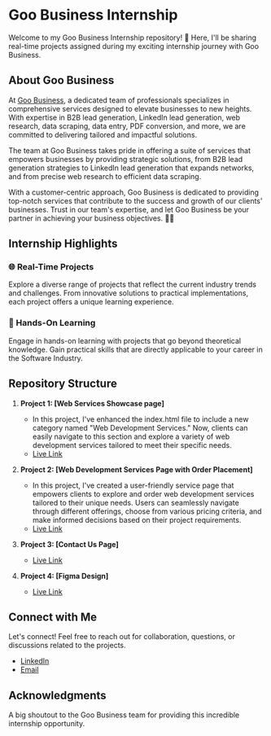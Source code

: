 # Goo Business Internship

Welcome to my Goo Business Internship repository! 🚀 Here, I'll be sharing real-time projects assigned during my exciting internship journey with Goo Business.

## About Goo Business

At [Goo Business](https://goobusiness.autoimg.xyz/), a dedicated team of professionals specializes in comprehensive services designed to elevate businesses to new heights. With expertise in B2B lead generation, LinkedIn lead generation, web research, data scraping, data entry, PDF conversion, and more, we are committed to delivering tailored and impactful solutions.

The team at Goo Business takes pride in offering a suite of services that empowers businesses by providing strategic solutions, from B2B lead generation strategies to LinkedIn lead generation that expands networks, and from precise web research to efficient data scraping.

With a customer-centric approach, Goo Business is dedicated to providing top-notch services that contribute to the success and growth of our clients' businesses. Trust in our team's expertise, and let Goo Business be your partner in achieving your business objectives. 🚀🌐

## Internship Highlights

### 🌐 Real-Time Projects
Explore a diverse range of projects that reflect the current industry trends and challenges. From innovative solutions to practical implementations, each project offers a unique learning experience.

### 🚀 Hands-On Learning
Engage in hands-on learning with projects that go beyond theoretical knowledge. Gain practical skills that are directly applicable to your career in the Software Industry.



## Repository Structure

1. **Project 1: [Web Services Showcase page]**
   - In this project, I've enhanced the index.html file to include a new category named "Web Development Services." Now, clients can easily navigate to this section and explore a variety of web development services tailored to meet their specific needs.
   - [Live Link](https://cnu13281.netlify.app/project1/index.html)
  
2. **Project 2: [Web Development Services Page  with Order Placement]**
   - In this project, I've created a user-friendly service page that empowers clients to explore and order web development services tailored to their unique needs. Users can seamlessly navigate through different offerings, choose from various pricing criteria, and make informed decisions based on their project requirements.
   - [Live Link](https://cnu13281.netlify.app/project2/index.html)

3. **Project 3: [Contact Us Page]**
   - [Live Link](https://cnu13281.netlify.app/project3/index.html)
  
4. **Project 4: [Figma Design]**
   - [Live Link](https://cnu13281.netlify.app/project4/index.html)
  


## Connect with Me

Let's connect! Feel free to reach out for collaboration, questions, or discussions related to the projects.

- [LinkedIn](https://www.linkedin.com/in/srinivas-dharpally-80a168149/)
- [Email](mailto:srinudarpally@gmail.com)

## Acknowledgments

A big shoutout to the Goo Business team for providing this incredible internship opportunity.

